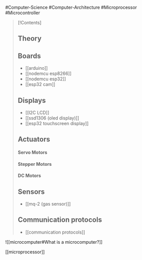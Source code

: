 #Computer-Science #Computer-Architecture #Microprocessor #Microcontroller

>[!Contents]
>## Theory
>
>## Boards
>- [[arduino]]
>- [[nodemcu esp8266]]
>- [[nodemcu esp32]]
>- [[esp32 cam]]
>## Displays
>- [[I2C LCD]]
>- [[ssd1306 (oled display)]]
>- [[esp32 touchscreen display]]
>## Actuators
>#### Servo Motors
>#### Stepper Motors
>#### DC Motors
>## Sensors
>- [[mq-2 (gas sensor)]]
>## Communication protocols
>- [[communication protocols]]

![[microcomputer#What is a microcomputer?]]

[[microprocessor]]

